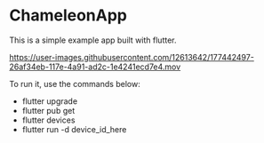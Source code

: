 # ChameleonApp

This is a simple example app built with flutter. 

https://user-images.githubusercontent.com/12613642/177442497-26af34eb-117e-4a91-ad2c-1e4241ecd7e4.mov

To run it, use the commands below:
- flutter upgrade
- flutter pub get
- flutter devices
- flutter run -d device_id_here

